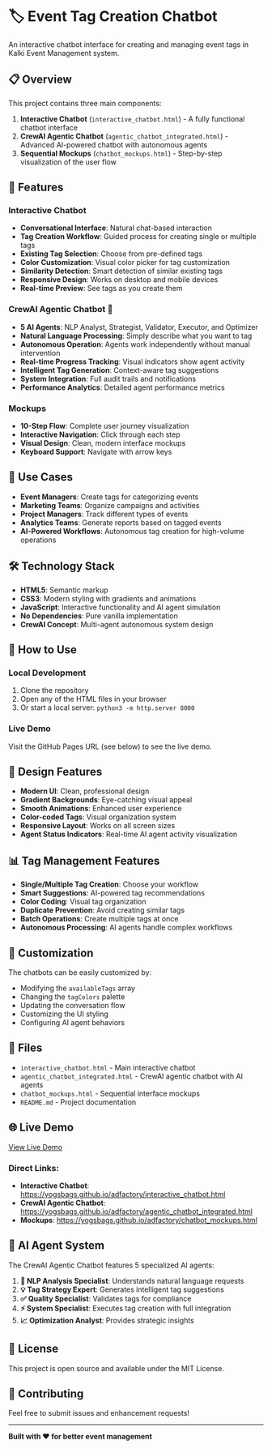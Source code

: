 # 🏷️ Event Tag Creation Chatbot

An interactive chatbot interface for creating and managing event tags in Kalki Event Management system.

## 📋 Overview

This project contains three main components:

1. **Interactive Chatbot** (`interactive_chatbot.html`) - A fully functional chatbot interface
2. **CrewAI Agentic Chatbot** (`agentic_chatbot_integrated.html`) - Advanced AI-powered chatbot with autonomous agents
3. **Sequential Mockups** (`chatbot_mockups.html`) - Step-by-step visualization of the user flow

## 🚀 Features

### Interactive Chatbot
- **Conversational Interface**: Natural chat-based interaction
- **Tag Creation Workflow**: Guided process for creating single or multiple tags
- **Existing Tag Selection**: Choose from pre-defined tags
- **Color Customization**: Visual color picker for tag customization
- **Similarity Detection**: Smart detection of similar existing tags
- **Responsive Design**: Works on desktop and mobile devices
- **Real-time Preview**: See tags as you create them

### CrewAI Agentic Chatbot 🤖
- **5 AI Agents**: NLP Analyst, Strategist, Validator, Executor, and Optimizer
- **Natural Language Processing**: Simply describe what you want to tag
- **Autonomous Operation**: Agents work independently without manual intervention
- **Real-time Progress Tracking**: Visual indicators show agent activity
- **Intelligent Tag Generation**: Context-aware tag suggestions
- **System Integration**: Full audit trails and notifications
- **Performance Analytics**: Detailed agent performance metrics

### Mockups
- **10-Step Flow**: Complete user journey visualization
- **Interactive Navigation**: Click through each step
- **Visual Design**: Clean, modern interface mockups
- **Keyboard Support**: Navigate with arrow keys

## 🎯 Use Cases

- **Event Managers**: Create tags for categorizing events
- **Marketing Teams**: Organize campaigns and activities
- **Project Managers**: Track different types of events
- **Analytics Teams**: Generate reports based on tagged events
- **AI-Powered Workflows**: Autonomous tag creation for high-volume operations

## 🛠️ Technology Stack

- **HTML5**: Semantic markup
- **CSS3**: Modern styling with gradients and animations
- **JavaScript**: Interactive functionality and AI agent simulation
- **No Dependencies**: Pure vanilla implementation
- **CrewAI Concept**: Multi-agent autonomous system design

## 📱 How to Use

### Local Development
1. Clone the repository
2. Open any of the HTML files in your browser
3. Or start a local server: `python3 -m http.server 8000`

### Live Demo
Visit the GitHub Pages URL (see below) to see the live demo.

## 🎨 Design Features

- **Modern UI**: Clean, professional design
- **Gradient Backgrounds**: Eye-catching visual appeal
- **Smooth Animations**: Enhanced user experience
- **Color-coded Tags**: Visual organization system
- **Responsive Layout**: Works on all screen sizes
- **Agent Status Indicators**: Real-time AI agent activity visualization

## 📊 Tag Management Features

- **Single/Multiple Tag Creation**: Choose your workflow
- **Smart Suggestions**: AI-powered tag recommendations
- **Color Coding**: Visual tag organization
- **Duplicate Prevention**: Avoid creating similar tags
- **Batch Operations**: Create multiple tags at once
- **Autonomous Processing**: AI agents handle complex workflows

## 🔧 Customization

The chatbots can be easily customized by:
- Modifying the `availableTags` array
- Changing the `tagColors` palette
- Updating the conversation flow
- Customizing the UI styling
- Configuring AI agent behaviors

## 📄 Files

- `interactive_chatbot.html` - Main interactive chatbot
- `agentic_chatbot_integrated.html` - CrewAI agentic chatbot with AI agents
- `chatbot_mockups.html` - Sequential interface mockups
- `README.md` - Project documentation

## 🌐 Live Demo

[View Live Demo](https://yogsbags.github.io/adfactory/)

### Direct Links:
- **Interactive Chatbot**: https://yogsbags.github.io/adfactory/interactive_chatbot.html
- **CrewAI Agentic Chatbot**: https://yogsbags.github.io/adfactory/agentic_chatbot_integrated.html
- **Mockups**: https://yogsbags.github.io/adfactory/chatbot_mockups.html

## 🤖 AI Agent System

The CrewAI Agentic Chatbot features 5 specialized AI agents:

1. **🧠 NLP Analysis Specialist**: Understands natural language requests
2. **💡 Tag Strategy Expert**: Generates intelligent tag suggestions
3. **✅ Quality Specialist**: Validates tags for compliance
4. **⚡ System Specialist**: Executes tag creation with full integration
5. **📈 Optimization Analyst**: Provides strategic insights

## 📝 License

This project is open source and available under the MIT License.

## 🤝 Contributing

Feel free to submit issues and enhancement requests!

---

**Built with ❤️ for better event management**
